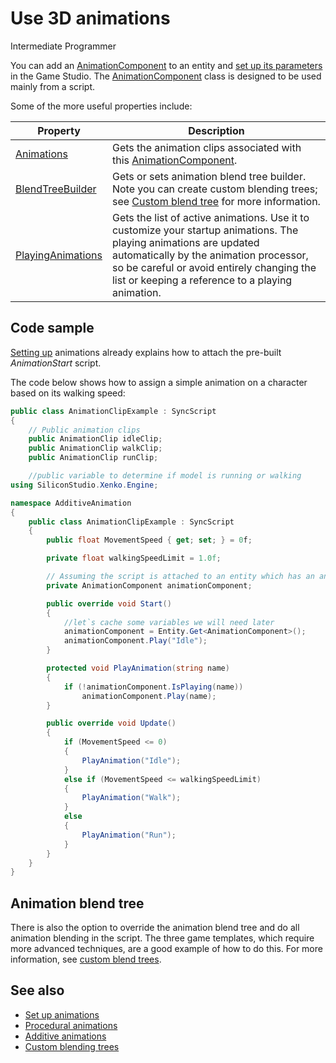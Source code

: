 # Use 3D animations

<span class="label label-doc-level">Intermediate</span>
<span class="label label-doc-audience">Programmer</span>

You can add an [AnimationComponent](xref:SiliconStudio.Xenko.Animations.AnimationComponent) to an entity and [set up its parameters](set-up-animations.md) in the Game Studio. The [AnimationComponent](xref:SiliconStudio.Xenko.Animations.AnimationComponent) class is designed to be used mainly from a script. 

Some of the more useful properties include:

| Property | Description| 
| ----- | ---- |
| [Animations](xref:SiliconStudio.Xenko.Engine.AnimationComponent\(Animations\)) | Gets the animation clips associated with this [AnimationComponent](xref:SiliconStudio.Xenko.Animations.AnimationComponent). |
| [BlendTreeBuilder](xref:SiliconStudio.Xenko.Engine.AnimationComponent\(BlendTreeBuilder\)) | Gets or sets animation blend tree builder. Note you can create custom blending trees; see [Custom blend tree](custom-blending-trees.md) for more information. |	
| [PlayingAnimations](xref:SiliconStudio.Xenko.Engine.AnimationComponent\(PlayingAnimations\)) | Gets the list of active animations. Use it to customize your startup animations. The playing animations are updated automatically by the animation processor, so be careful or avoid entirely changing the list or keeping a reference to a playing animation. |

## Code sample

[Setting up](set-up-animations.md) animations already explains how to attach the pre-built *AnimationStart* script.

The code below shows how to assign a simple animation on a character based on its walking speed:

```cs
public class AnimationClipExample : SyncScript
{
    // Public animation clips
    public AnimationClip idleClip;
    public AnimationClip walkClip;
    public AnimationClip runClip;

    //public variable to determine if model is running or walking
using SiliconStudio.Xenko.Engine;

namespace AdditiveAnimation
{
    public class AnimationClipExample : SyncScript
    {
        public float MovementSpeed { get; set; } = 0f;

        private float walkingSpeedLimit = 1.0f;

        // Assuming the script is attached to an entity which has an animation component
        private AnimationComponent animationComponent;

        public override void Start()
        {
            //let`s cache some variables we will need later
            animationComponent = Entity.Get<AnimationComponent>();
            animationComponent.Play("Idle");
        }

        protected void PlayAnimation(string name)
        {
            if (!animationComponent.IsPlaying(name))
                animationComponent.Play(name);
        }

        public override void Update()
        {
            if (MovementSpeed <= 0)
            {
                PlayAnimation("Idle");
            }
            else if (MovementSpeed <= walkingSpeedLimit)
            {
                PlayAnimation("Walk");
            }
            else 
            {
                PlayAnimation("Run");
            }
        }
    }
}
```

## Animation blend tree

There is also the option to override the animation blend tree and do all animation blending in the script. The three game templates, which require more advanced techniques, are a good example of how to do this. For more information, see [custom blend trees](custom-blending-trees.md).

## See also

* [Set up animations](set-up-animations.md)
* [Procedural animations](procedural-animation.md)
* [Additive animations](additive-animation.md)
* [Custom blending trees](custom-blending-trees.md)
